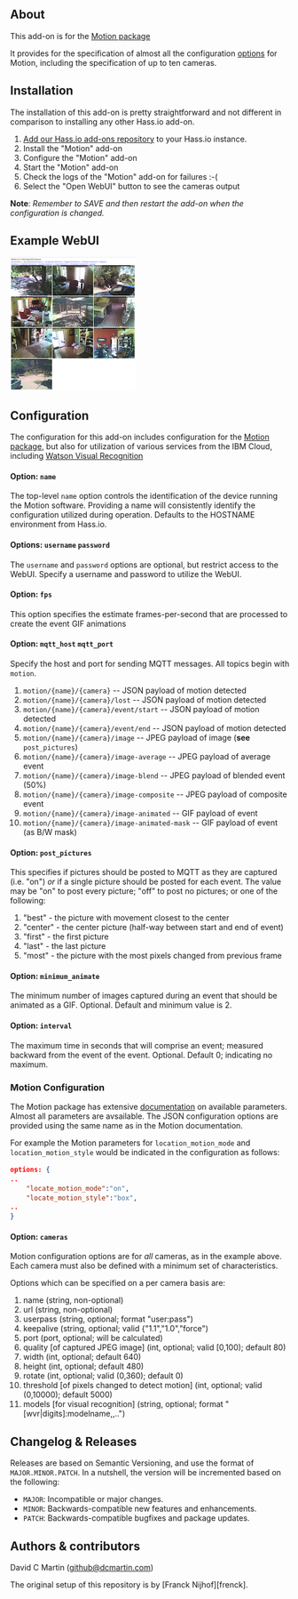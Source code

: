 ## About

This add-on is for the [Motion package][motionpkg]

It provides for the specification of almost all the configuration [options][motiondoc] for Motion,
including the specification of up to ten cameras.

## Installation

The installation of this add-on is pretty straightforward and not different in
comparison to installing any other Hass.io add-on.

1. [Add our Hass.io add-ons repository][repository] to your Hass.io instance.
1. Install the "Motion" add-on
1. Configure the "Motion" add-on
1. Start the "Motion" add-on
1. Check the logs of the "Motion" add-on for failures :-(
1. Select the "Open WebUI" button to see the cameras output

**Note**: _Remember to SAVE and then restart the add-on when the configuration is changed._

## Example WebUI

![Example](example.png)

## Configuration

The configuration for this add-on includes configuration for the [Motion package][motionpkg], 
but also for utilization of various services from the IBM Cloud, including [Watson Visual Recognition][watsonvr]

#### Option: `name`

The top-level `name` option controls the identification of the device running the Motion software.
Providing a name will consistently identify the configuration utilized during operation.
Defaults to the HOSTNAME environment from Hass.io.  

#### Options: `username` `password`

The `username` and `password` options are optional, but restrict access to the WebUI.  Specify
a username and password to utilize the WebUI.

#### Option: `fps`

This option specifies the estimate frames-per-second that are processed to create the event GIF animations

#### Option: `mqtt_host` `mqtt_port`

Specify the host and port for sending MQTT messages.  All topics begin with `motion`.

1. `motion/{name}/{camera}` -- JSON payload of motion detected
1. `motion/{name}/{camera}/lost` -- JSON payload of motion detected
1. `motion/{name}/{camera}/event/start` -- JSON payload of motion detected
1. `motion/{name}/{camera}/event/end` -- JSON payload of motion detected
1. `motion/{name}/{camera}/image` -- JPEG payload of image (**see** `post_pictures`)
1. `motion/{name}/{camera}/image-average` -- JPEG payload of average event 
1. `motion/{name}/{camera}/image-blend` -- JPEG payload of blended event (50%)
1. `motion/{name}/{camera}/image-composite` --  JPEG payload of composite event
1. `motion/{name}/{camera}/image-animated` -- GIF payload of event
1. `motion/{name}/{camera}/image-animated-mask` -- GIF payload of event (as B/W mask)

#### Option: `post_pictures`

This specifies if pictures should be posted to MQTT as they are captured (i.e. "on") _or_ if a single picture should be posted for each event.
The value may be "on" to post every picture; "off" to post no pictures; or one of the following:

1. "best" - the picture with movement closest to the center
1. "center" - the center picture (half-way between start and end of event)
1. "first" - the first picture 
1. "last" - the last picture
1. "most" - the picture with the most pixels changed from previous frame

#### Option: `minimum_animate`

The minimum number of images captured during an event that should be animated as a GIF.  Optional.  Default and minimum value is 2.

#### Option: `interval`

The maximum time in seconds that will comprise an event; measured backward from the event of the event.  Optional. Default 0; indicating no maximum.

### Motion Configuration

The Motion package has extensive [documentation][motiondoc] on available parameters.  Almost all parameters are avsailable.
The JSON configuration options are provided using the same name as in the Motion documentation.

For example the Motion parameters for `location_motion_mode` and `location_motion_style` would be indicated in the configuration as follows:

```json
options: {
..
    "locate_motion_mode":"on",
    "locate_motion_style":"box",
..
}
```

#### Option: `cameras`

Motion configuration options are for _all_ cameras, as in the example above.  Each camera must also be defined with a minimum set of characteristics.

Options which can be specified on a per camera basis are:

1. name (string, non-optional)
1. url (string, non-optional)
1. userpass (string, optional; format "user:pass")
1. keepalive (string, optional; valid {"1.1","1.0","force")
1. port (port, optional; will be calculated)
1. quality \[of captured JPEG image\] (int, optional; valid \[0,100); default 80)
1. width (int, optional; default 640)
1. height (int, optional; default 480)
1. rotate (int, optional; valid (0,360); default 0)
1. threshold \[of pixels changed to detect motion\] (int, optional; valid (0,10000); default 5000)
1. models \[for visual recognition\] (string, optional; format "\[wvr|digits\]:modelname,<model2>,..")

## Changelog & Releases

Releases are based on Semantic Versioning, and use the format
of ``MAJOR.MINOR.PATCH``. In a nutshell, the version will be incremented
based on the following:

- ``MAJOR``: Incompatible or major changes.
- ``MINOR``: Backwards-compatible new features and enhancements.
- ``PATCH``: Backwards-compatible bugfixes and package updates.

## Authors & contributors

David C Martin (github@dcmartin.com)

The original setup of this repository is by [Franck Nijhof][frenck].

[commits]: https://github.com/dcmartin/hassio-addons/motion/commits/master
[contributors]: https://github.com/dcmartin/hassio-addons/motion/graphs/contributors
[dcmartin]: https://github.com/dcmartin
[issue]: https://github.com/dcmartin/hassio-addons/motion/issues
[keepchangelog]: http://keepachangelog.com/en/1.0.0/
[releases]: https://github.com/dcmartin/hassio-addons/motion/releases
[repository]: https://github.com/dcmartin/hassio-addons
[motionpkg]: https://motion-project.github.io]
[motiondoc]: https://motion-project.github.io/motion_config.html
[watsonvr]: https://www.ibm.com/watson/services/visual-recognition
[digitsgit]: https://github.com/nvidia/digits
[digits]: https://developer.nvidia.com/digits
